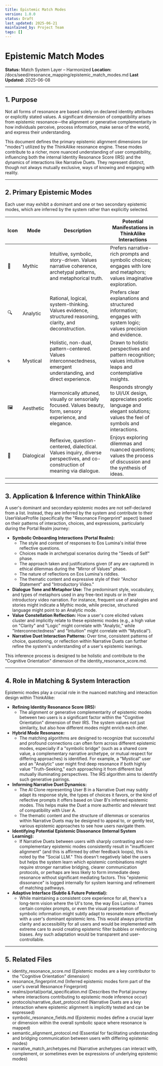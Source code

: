 ```yaml
---
title: Epistemic Match Modes
version: 1.0.0
status: Draft
last_updated: 2025-06-21
maintained_by: Project Team
tags: []
---
```


# Epistemic Match Modes

**Status:** Match System Layer – Harmonized
**Location:** /docs/seed/resonance_mapping/epistemic_match_modes.md
**Last Updated:** 2025-06-08

---

## 1. Purpose
Not all forms of resonance are based solely on declared identity attributes or explicitly stated values. A significant dimension of compatibility arises from epistemic resonance—the alignment or generative complementarity in how individuals perceive, process information, make sense of the world, and express their understanding.

This document defines the primary epistemic alignment dimensions (or "modes") utilized by the ThinkAlike resonance engine. These modes contribute to a richer, more nuanced understanding of user compatibility, influencing both the internal Identity Resonance Score (IRS) and the dynamics of interactions like Narrative Duets. They represent distinct, though not always mutually exclusive, ways of knowing and engaging with reality.

---

## 2. Primary Epistemic Modes
Each user may exhibit a dominant and one or two secondary epistemic modes, which are inferred by the system rather than explicitly selected.

| Icon | Mode      | Description | Potential Manifestations in ThinkAlike Interactions |
|------|-----------|-------------|----------------------------------------------------|
| 📜   | Mythic    | Intuitive, symbolic, story-driven. Values narrative coherence, archetypal patterns, and metaphorical truth. | Prefers narrative-rich prompts and symbolic choices; engages with lore and metaphors; values imaginative exploration. |
| 🔍   | Analytic  | Rational, logical, system-thinking. Values evidence, structured reasoning, clarity, and deconstruction. | Prefers clear explanations and structured information; engages with system logic; values precision and evidence. |
| 🌀   | Mystical  | Holistic, non-dual, pattern-centered. Values interconnectedness, emergent understanding, and direct experience. | Drawn to holistic perspectives and pattern recognition; values intuitive leaps and contemplative insights. |
| 🖼️   | Aesthetic | Harmonically attuned, visually or sensorially focused. Values beauty, form, sensory experience, and elegance. | Responds strongly to UI/UX design, appreciates poetic language and elegant solutions; values the feel of symbols and interactions. |
| 💬   | Dialogical| Reflexive, question-centered, dialectical. Values inquiry, diverse perspectives, and co-construction of meaning via dialogue. | Enjoys exploring dilemmas and nuanced questions; values the process of discussion and the synthesis of ideas. |

---

## 3. Application & Inference within ThinkAlike
A user's dominant and secondary epistemic modes are not self-declared from a list. Instead, they are inferred by the system and contribute to their UserValueProfile (specifically the "Resonance Fingerprint" aspect) based on their patterns of interaction, choices, and expressions, particularly during the Portal Realm journey:

- **Symbolic Onboarding Interactions (Portal Realm):**
  - The style and content of responses to Eos Lumina's initial three reflective questions.
  - Choices made in archetypal scenarios during the "Seeds of Self" phase.
  - The approach taken and justifications given (if any are captured) in ethical dilemmas during the "Mirror of Values" phase.
  - The nature of reflections on Eos Lumina's riddles.
  - The thematic content and expressive style of their "Anchor Statement" and "Introductory Video."
- **Dialogue Tone and Metaphor Use:** The predominant style, vocabulary, and types of metaphors used in any free-text inputs or in their introductory video narration. For instance, frequent use of analogies and stories might indicate a Mythic mode, while precise, structured language might point to an Analytic mode.
- **Value Constellation Reflection:** How a user's core elicited values cluster and implicitly relate to these epistemic modes (e.g., a high value on "Clarity" and "Logic" might correlate with "Analytic," while "Interconnectedness" and "Intuition" might correlate with "Mystical").
- **Narrative Duet Interaction Patterns:** Over time, consistent patterns of choice, questioning, or reflection within Narrative Duets can further refine the system's understanding of a user's epistemic leanings.

This inference process is designed to be holistic and contribute to the "Cognitive Orientation" dimension of the identity_resonance_score.md.

---

## 4. Role in Matching & System Interaction
Epistemic modes play a crucial role in the nuanced matching and interaction design within ThinkAlike:

- **Refining Identity Resonance Score (IRS):**
  - The alignment or generative complementarity of epistemic modes between two users is a significant factor within the "Cognitive Orientation" dimension of their IRS. The system values not just similarity, but also how different modes might enrich each other.
- **Hybrid Mode Resonance:**
  - The matching algorithms are designed to recognize that successful and profound connections can often form across different epistemic modes, especially if a "symbolic bridge" (such as a shared core value, a complementary narrative archetype, or mutual respect for differing approaches) is identified. For example, a "Mystical" user and an "Analytic" user might find deep resonance if both highly value "Truth-Seeking," each approaching it from different but mutually illuminating perspectives. The IRS algorithm aims to identify such generative pairings.
- **Informing Narrative Duet Dynamics:**
  - The AI Clone representing User B in a Narrative Duet may subtly adapt its response style, the types of choices it favors, or the kind of reflective prompts it offers based on User B's inferred epistemic modes. This helps make the Duet a more authentic and relevant test of compatibility with User A.
  - The thematic content and the structure of dilemmas or scenarios within Narrative Duets may be designed to appeal to, or gently test, various epistemic approaches to see how users navigate them.
- **Identifying Potential Epistemic Dissonance (Internal System Learning):**
  - If Narrative Duets between users with sharply contrasting and non-complementary epistemic modes consistently result in "insufficient alignment" (and this is affirmed by other feedback loops), this is noted by the "Social LLM." This doesn't negatively label the users but helps the system learn which epistemic combinations might require stronger narrative bridging, clearer communication protocols, or perhaps are less likely to form immediate deep resonance without significant mediating factors. This "epistemic dissonance" is logged internally for system learning and refinement of matching pathways.
- **Adaptive Interface (Subtle & Future Potential):**
  - While maintaining a consistent core experience for all, there's a long-term vision where the UI's tone, the way Eos Lumina∴ frames certain complex prompts, or even the visual presentation of symbolic information might subtly adapt to resonate more effectively with a user's dominant epistemic lens. This would always prioritize clarity and accessibility for all users and would be implemented with extreme care to avoid creating epistemic filter bubbles or reinforcing biases. Any such adaptation would be transparent and user-controllable.

---

## 5. Related Files
- identity_resonance_score.md (Epistemic modes are a key contributor to the "Cognitive Orientation" dimension)
- resonance_fingerprint.md (Inferred epistemic modes form part of the user's overall Resonance Fingerprint)
- realms/portal/portal_specification.md (Describes the Portal journey where interactions contributing to epistemic mode inference occur)
- protocols/narrative_duet_protocol.md (Narrative Duets are a key interaction where epistemic alignment is implicitly tested and can be expressed)
- symbolic_resonance_fields.md (Epistemic modes define a crucial layer or dimension within the overall symbolic space where resonance is mapped)
- semantic_alignment_protocol.md (Essential for facilitating understanding and bridging communication between users with differing epistemic modes)
- narrative_match_archetypes.md (Narrative archetypes can interact with, complement, or sometimes even be expressions of underlying epistemic modes)
